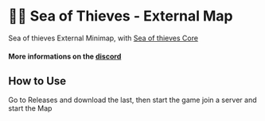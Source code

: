 # 🏴‍☠️ Sea of Thieves - External Map
Sea of thieves External Minimap, with [Sea of thieves Core](https://github.com/CorentinPtrl/Sea-of-thieves-Core)

#### More informations on the [discord](https://discord.gg/KkBVKCFdzz)

## How to Use
Go to Releases and download the last, then start the game join a server and start the Map

